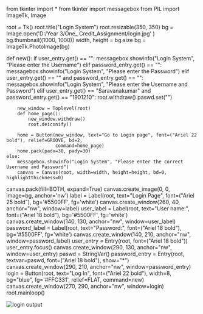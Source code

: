 from tkinter import *
from tkinter import messagebox
from PIL import ImageTk, Image

root = Tk()
root.title("Login System")
root.resizable(350, 350)
bg = Image.open('D:/Year 3/One_ Credit_Assignment/login.jpg' )
bg.thumbnail((1000, 1000))
width, height = bg.size
bg = ImageTk.PhotoImage(bg)


def new():
    if user_entry.get() == "":
        messagebox.showinfo("Login System", "Please enter the Username")
    elif password_entry.get() == "":
        messagebox.showinfo("Login System", "Please enter the Password")
    elif user_entry.get() == "" and password_entry.get() == "":
        messagebox.showinfo("Login System", "Please enter the Username and Password")
    elif user_entry.get() == "Saravanakumar" and password_entry.get() == "1901210":
        root.withdraw()
        paswd.set("")
      

        new_window = Toplevel(root)
        def home_page():
            new_window.withdraw()
            root.deiconify()

        home = Button(new_window, text="Go to Login page", font=("Ariel 22 bold"), relief=GROOVE, bd=2,
                      command=home_page)
        home.pack(padx=30, pady=30)
    else:
        messagebox.showinfo("Login System", "Please enter the correct Username and Password")
        canvas = Canvas(root, width=width, height=height, bd=0, highlightthickness=0)


canvas.pack(fill=BOTH, expand=True)
canvas.create_image(0, 0, image=bg, anchor='nw')
label = Label(root, text="Login Page", font=("Ariel 25 bold"), bg='#5500FF', fg='white')
canvas.create_window(260, 40, anchor="nw", window=label)
user_label = Label(root, text="User name:", font=("Ariel 18 bold"), bg='#5500FF', fg='white')
canvas.create_window(140, 130, anchor="nw", window=user_label)
password_label = Label(root, text="Password:", font=("Ariel 18 bold"), bg='#5500FF', fg='white')
canvas.create_window(140, 210, anchor="nw", window=password_label)
user_entry = Entry(root, font=("Ariel 18 bold"))
user_entry.focus()
canvas.create_window(290, 130, anchor="nw", window=user_entry)
paswd = StringVar()
password_entry = Entry(root, textvar=paswd, font=("Ariel 18 bold"), show="*")
canvas.create_window(290, 210, anchor="nw", window=password_entry)
login = Button(root, text="Log In", font=("Ariel 22 bold"),
               width=8, bg="blue", fg='#FFC331', relief=FLAT, command=new)
canvas.create_window(270, 290, anchor="nw", window=login)
root.mainloop()

![login output](https://user-images.githubusercontent.com/91774730/135706176-b6e90e3d-a99c-4e43-b949-bf0c2f9cdf3b.jpg)
